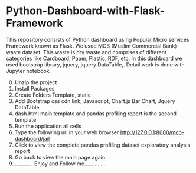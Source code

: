 # Python-Dashboard-with-Flask-Framework
This repository consists of Python dashboard using Popular Micro services Framework known as Flask. We used MCB (Muslim Commercial Bank) waste dataset. This waste is dry waste and comprises of different categories like Cardboard, Paper, Plastic, RDF, etc. In this dashboard we used bootstrap library, jquery, jquery DataTable,. Detail work is done with Jupyter notebook.

0. Unzip the project
1. Install Packages
2. Create Folders Template, static
3. Add Bootstrap css cdn link, Javascript, Chart.js Bar Chart, Jquery DataTable
4. dash.html main template and pandas profiling report is the second template
5. Run the application all cells 
6. Type the following url in your web browser http://127.0.0.1:8000/mcb-dashboard/jail
7. Click to view the complete pandas profiling dataset exploratory analysis report
8. Go back to view the main page again
8. .............Enjoy and Follow me...............
